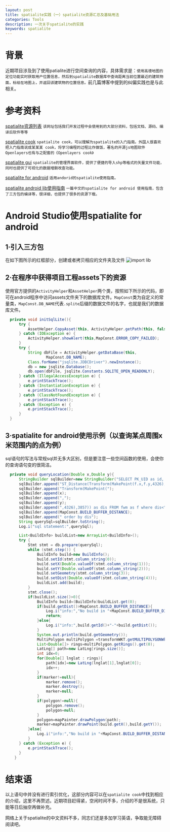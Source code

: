 ```yaml
---
layout: post
title: spatialite实践（一）spatialite资源汇总及基础用法
categories: Tools
description: 一次关于spatialite的实践
keywords: spatialite
---
```


# 背景
近期项目涉及到了使用patialite进行空间查询的内容，具体需求是：`使用高德地图的定位功能实时获取用户位置信息，然后到spatialite数据库中查询距离当前位置最近的建筑物面，标绘在地图上，并返回该建筑物的位置信息。`前几篇博客中提到的纠偏实践也是与此相关。

# 参考资料
[spatialite资源列表](http://www.gaia-gis.it/spatialite-2.3/)
`该网址包括我们开发过程中会使用到的大部分资料，包括文档、源码、编译后软件等等`

[spatialite cook](http://www.gaia-gis.it/gaia-sins/spatialite-cookbook/index.html)
`spatialite cook，可以理解为spatialite的入门指南。外国人很喜欢把入门指南说成某某某 cook，将学习编程的过程比作做饭，著名的开源js地图软件Openlayers也有与之配套的《Openlayers cook》`

[spatialite gui](http://www.gaia-gis.it/gaia-sins/windows-bin-amd64/)
`spatialite的管理界面软件，提供了便捷的导入shp等格式的矢量文件功能，同时也提供了可视化的数据增删改查功能。`

[spatialite for android](https://www.gaia-gis.it/fossil/libspatialite/wiki?name=spatialite-android-tutorial)
`适用andorid的spatialite使用指南。`

[spatialite android lib使用指南](http://blog.csdn.net/gispace/article/details/8155503)
`一篇中文的spatialite for android 使用指南，包含了三方包的编译等，很详细，也提供了很多的资源下载。`

# Android Studio使用spatialite for android
## 1·引入三方包
在如下图所示的红框部分，创建或者拷贝相应的文件夹及文件
![import lib](/images/posts/tools/spatialite-test/1.png)

## 2·在程序中获得项目工程assets下的资源
使用官方提供的`ActivityHelper`和`AssetHelper`两个类，按照如下所示的代码，即可在android程序中访问assets文件夹下的数据库文件。`MapConst`类为自定义的常量类，`MapConst.DB_NAME`代表`.splite`后缀的数据文件的名字，也就是我们的数据库文件。
```java
  private void initSqlLite(){
      try {
          AssetHelper.CopyAsset(this, ActivityHelper.getPath(this, false), MapConst.DB_NAME);
      } catch (IOException e) {
          ActivityHelper.showAlert(this,MapConst.ERROR_COPY_FAILED);
      }
      try {
          String dbFile = ActivityHelper.getDataBase(this,
                  MapConst.DB_NAME);
          Class.forName("jsqlite.JDBCDriver").newInstance();
          db = new jsqlite.Database();
          db.open(dbFile, jsqlite.Constants.SQLITE_OPEN_READONLY);
      } catch (IllegalAccessException e) {
          e.printStackTrace();
      } catch (InstantiationException e) {
          e.printStackTrace();
      } catch (ClassNotFoundException e) {
          e.printStackTrace();
      } catch (Exception e) {
          e.printStackTrace();
      }
  }
```
## 3·spatialite for android使用示例（以查询某点周围x米范围内的点为例）
sql语句的写法与常规sql并无多大区别，但是要注意一些空间函数的使用，会使你的查询语句变的很简洁。
```java
  private void queryLocation(Double x,Double y){
      StringBuilder sqlBuilder=new StringBuilder("SELECT PK_UID as id, X as x, Y as y, AsText(Geometry) as geometry,");
      sqlBuilder.append("ST_Distance(Transform(MakePoint(f.x,f.y,4326),3857),");
      sqlBuilder.append("Transform(MakePoint(");
      sqlBuilder.append(x);
      sqlBuilder.append(",");
      sqlBuilder.append(y);
      sqlBuilder.append(",4326),3857)) as dis FROM fwm as f where dis<");
      sqlBuilder.append(MapConst.BUILD_BUFFER_DISTANCE);
      sqlBuilder.append(" order by dis");
      String querySql=sqlBuilder.toString();
      Log.i("sql statement:",querySql);

      List<BuildInfo> buildList=new ArrayList<BuildInfo>();
      try {
          Stmt stmt = db.prepare(querySql);
          while (stmt.step()) {
              BuildInfo build=new BuildInfo();
              build.setId(stmt.column_string(0));
              build.setX(Double.valueOf(stmt.column_string(1)));
              build.setY(Double.valueOf(stmt.column_string(2)));
              build.setGeometry(stmt.column_string(3));
              build.setDist(Double.valueOf(stmt.column_string(4)));
              buildList.add(build);
          }
          stmt.close();
          if(buildList.size()>0){
              BuildInfo build=(BuildInfo)buildList.get(0);
              if(build.getDist()>MapConst.BUILD_BUFFER_DISTANCE){
                  Log.i("info:","No build in "+MapConst.BUILD_BUFFER_DISTANCE+"meter buffer of current position.");
                  return;
              }else{
                  Log.i("info:",build.getId()+"-"+build.getDist());
              }
              System.out.println(build.getGeometry());
              MultiPolygon multiPolygon =transformWKT.getMULTIPOLYGONWktToJson(build.getGeometry(),4326);
              List<Double[]> rings=multiPolygon.getRings().get(0);
              LatLng[] path=new LatLng[rings.size()];
              int idx=0;
              for(Double[] lnglat : rings){
                  path[idx]=new LatLng(lnglat[1],lnglat[0]);
                  idx++;
              }
              if(marker!=null){
                  marker.remove();
                  marker.destroy();
                  marker=null;
              }
              if(polygon!=null){
                  polygon.remove();
                  polygon=null;
              }
              polygon=mapPainter.drawPolygon(path);
              marker=mapPainter.drawPoint(build.getX(),build.getY());
          }else{
              Log.i("info:","No build in "+MapConst.BUILD_BUFFER_DISTANCE+"meter buffer of current position.");
          }
      } catch (Exception e) {
          e.printStackTrace();
      }
    }
```

# 结束语
以上语句中并没有进行索引优化，这部分内容可以在`spatialite cook`中找到相应的介绍，这里不再赘述。近期项目赶得紧，空闲时间不多，介绍的不是很系统，只能等日后抽空再做补充。

网络上关于spatialite的中文资料不多，同志们还是多加学习英语，争取能无障碍阅读吧。
